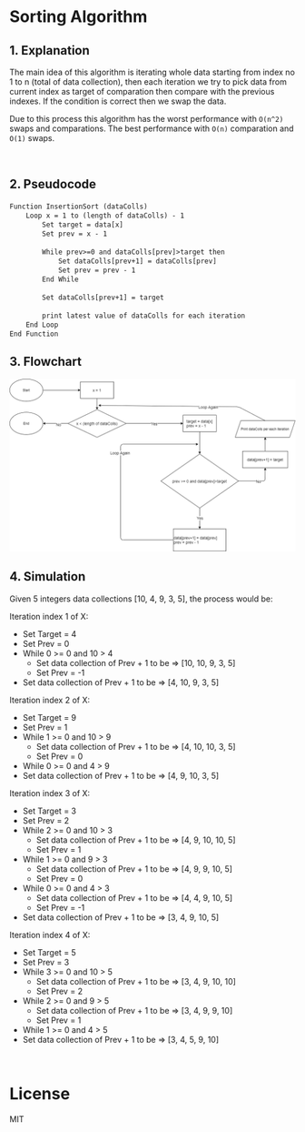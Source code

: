 # Sorting Algorithm

## 1. Explanation

The main idea of this algorithm is iterating whole data starting from index no 1 to n (total of data collection), then each iteration we try to pick data from current index as target of comparation then compare with the previous indexes. If the condition is correct then we swap the data.

Due to this process this algorithm has the worst performance with `O(n^2)` swaps and comparations. The best performance with `O(n)` comparation and `O(1)` swaps.

<br />

## 2. Pseudocode

```
Function InsertionSort (dataColls)
    Loop x = 1 to (length of dataColls) - 1
        Set target = data[x]
        Set prev = x - 1

        While prev>=0 and dataColls[prev]>target then
            Set dataColls[prev+1] = dataColls[prev]
            Set prev = prev - 1
        End While

        Set dataColls[prev+1] = target

        print latest value of dataColls for each iteration
    End Loop
End Function
```

## 3. Flowchart

![Flow Chart of InsertionSort](FlowChart.png)

## 4. Simulation

Given 5 integers data collections [10, 4, 9, 3, 5], the process would be:

Iteration index 1 of X:

- Set Target = 4
- Set Prev = 0
- While 0 >= 0 and 10 > 4
  - Set data collection of Prev + 1 to be => [10, 10, 9, 3, 5]
  - Set Prev = -1
- Set data collection of Prev + 1 to be => [4, 10, 9, 3, 5]

Iteration index 2 of X:

- Set Target = 9
- Set Prev = 1
- While 1 >= 0 and 10 > 9
  - Set data collection of Prev + 1 to be => [4, 10, 10, 3, 5]
  - Set Prev = 0
- While 0 >= 0 and 4 > 9
- Set data collection of Prev + 1 to be => [4, 9, 10, 3, 5]

Iteration index 3 of X:

- Set Target = 3
- Set Prev = 2
- While 2 >= 0 and 10 > 3
  - Set data collection of Prev + 1 to be => [4, 9, 10, 10, 5]
  - Set Prev = 1
- While 1 >= 0 and 9 > 3
  - Set data collection of Prev + 1 to be => [4, 9, 9, 10, 5]
  - Set Prev = 0
- While 0 >= 0 and 4 > 3
  - Set data collection of Prev + 1 to be => [4, 4, 9, 10, 5]
  - Set Prev = -1
- Set data collection of Prev + 1 to be => [3, 4, 9, 10, 5]

Iteration index 4 of X:

- Set Target = 5
- Set Prev = 3
- While 3 >= 0 and 10 > 5
  - Set data collection of Prev + 1 to be => [3, 4, 9, 10, 10]
  - Set Prev = 2
- While 2 >= 0 and 9 > 5
  - Set data collection of Prev + 1 to be => [3, 4, 9, 9, 10]
  - Set Prev = 1
- While 1 >= 0 and 4 > 5
- Set data collection of Prev + 1 to be => [3, 4, 5, 9, 10]

<br />

# License

MIT
